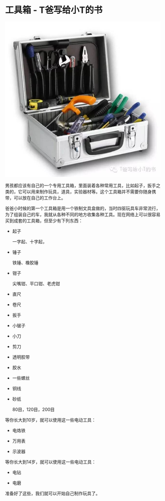 # 工具箱 - T爸写给小T的书

![image](pics/1.2.1.jpg)

男孩都应该有自己的一个专用工具箱，里面装着各种常用工具，比如起子，扳手之类的，它可以用来制作玩具，道具，实验器材等。这个工具箱并不需要你随身携带，可以放在自己的工作台上。

爸爸小时候的第一个工具箱是用一个铁制文具盒做的，当时四驱玩具车非常流行，为了组装自己的车，我就从各种不同的地方收集各种工具。现在网络上可以很容易买到成套的工具箱，但至少有下列东西：

- 起子

    一字起、十字起，

- 锤子

    铁锤、橡胶锤

- 钳子

    尖嘴钳、平口钳、老虎钳

- 直尺

- 卷尺

- 扳手

- 小锯子

- 小刀

- 剪刀

- 透明胶带

- 胶水

- 一些螺丝

- 铜线

- 砂纸

    80目，120目，200目


等你长大到10岁，就可以使用这一些电动工具：

- 电烙铁

- 万用表

- 示波器


等你长大到14岁，就可以使用这一些电动工具：

- 电钻

- 电磨

准备好了这些，我们就可以开始自己制作玩具了。